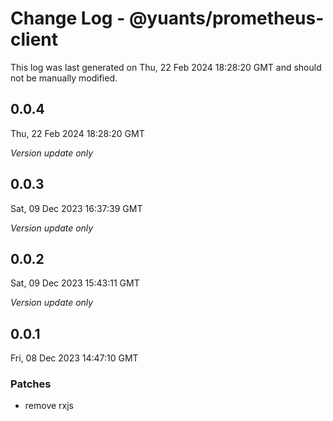 # Change Log - @yuants/prometheus-client

This log was last generated on Thu, 22 Feb 2024 18:28:20 GMT and should not be manually modified.

## 0.0.4
Thu, 22 Feb 2024 18:28:20 GMT

_Version update only_

## 0.0.3
Sat, 09 Dec 2023 16:37:39 GMT

_Version update only_

## 0.0.2
Sat, 09 Dec 2023 15:43:11 GMT

_Version update only_

## 0.0.1
Fri, 08 Dec 2023 14:47:10 GMT

### Patches

- remove rxjs


